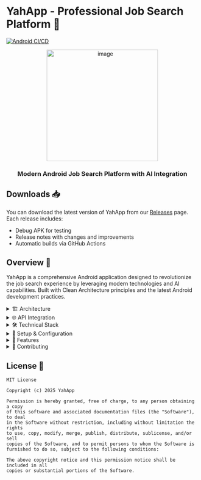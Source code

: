 # YahApp - Professional Job Search Platform 🚀

[![Android CI/CD](https://github.com/DGOSalazar/yahApp/actions/workflows/android.yml/badge.svg)](https://github.com/DGOSalazar/yahApp/actions/workflows/android.yml)

<div align="center">
  <img width="292" alt="image" src="https://github.com/user-attachments/assets/97af0d84-6a84-4e02-ae30-c6f01b9a574b" />

  <h3>Modern Android Job Search Platform with AI Integration</h3>
</div>

## Downloads 📥

You can download the latest version of YahApp from our [Releases](https://github.com/DGOSalazar/yahApp/releases) page. Each release includes:
- Debug APK for testing
- Release notes with changes and improvements
- Automatic builds via GitHub Actions

## Overview 📱

YahApp is a comprehensive Android application designed to revolutionize the job search experience by leveraging modern technologies and AI capabilities. Built with Clean Architecture principles and the latest Android development practices.

<details>
<summary>🏗️ Architecture</summary>

### Clean Architecture Implementation

```
com.cortech.yahapp/
├── core/                          # Core functionality shared across features
│   ├── data/                      # Data layer implementation
│   │   ├── api/                   # API interfaces for network calls
│   │   │   ├── auth/             # Authentication APIs
│   │   │   ├── chat/             # Chat & AI APIs
│   │   │   ├── jobs/             # Job-related APIs
│   │   │   └── profile/          # User profile APIs
│   │   ├── local/                # Local storage (SharedPreferences)
│   │   ├── model/                # Data models
│   │   └── repository/           # Repository implementations
│   ├── domain/                   # Business logic & use cases
│   │   ├── model/                # Domain models
│   │   ├── repository/           # Repository interfaces
│   │   └── usecase/             # Use cases for business logic
│   └── presentation/             # UI components & themes
└── features/                     # Feature modules
    ├── home/                     # Home feature (Chat, Jobs)
    ├── profile/                  # User profile management
    ├── register/                 # User registration
    └── splash/                   # App initialization
```

### Architecture Flow Diagram

```mermaid
graph TD
    UI[UI Layer] --> |User Actions| VM[ViewModels]
    VM --> |Execute| UC[Use Cases]
    UC --> |Abstract| R[Repositories]
    R --> |Concrete| RI[Repository Impl]
    RI --> |Remote| API[API Service]
    RI --> |Local| LS[Local Storage]
    API --> |Network| BE[Backend Services]
```
</details>

<details>
<summary>🌐 API Integration</summary>

### External Services

1. **User Authentication & Profile API**
   ```
   Base URL: https://hackaton-rails-api.duckdns.org:3000
   Endpoints:
   - GET /users/?name={user_name}
   - POST /users/
   ```

2. **Job Positions API**
   ```
   Base URL: https://api-ai-solution.vercel.app
   Endpoints:
   - GET /jobs/recommended
   - POST /jobs/position
   ```

3. **Google Gemini AI Integration**
   - CV Analysis
   - Job Recommendations
   - Natural Language Chat

</details>

<details>
<summary>🛠️ Technical Stack</summary>

### Core Technologies

- **UI Framework**: Jetpack Compose
- **Architecture**: MVVM + Clean Architecture
- **Dependency Injection**: Hilt
- **Networking**: Retrofit 2.9.0 + OkHttp 4.12.0
- **JSON Parsing**: Gson 2.10.1
- **Async Operations**: Kotlin Coroutines & Flow
- **Local Storage**: SharedPreferences
- **AI Integration**: Google Gemini

### Key Features

- Material 3 Design
- Dark/Light Theme Support
- PDF Processing
- Real-time Chat
- AI-powered Job Matching
- Profile Management
- Secure Authentication

</details>

<details>
<summary>🔧 Setup & Configuration</summary>

### Prerequisites

- Android Studio Hedgehog or later
- JDK 17
- Android SDK 34
- Kotlin 1.9.0

### Configuration

1. Clone the repository
   ```bash
   git clone https://github.com/yourusername/yahapp.git
   ```

2. Add your API keys in local.properties:
   ```properties
   GEMINI_API_KEY=your_api_key_here
   ```

3. Sync project with Gradle files

4. Run the app on an emulator or device

</details>

<details>
<summary>📱 Features</summary>

### Core Functionality

1. **Authentication**
   - User Registration
   - Profile Management
   - Role-based Access (HR/Employee)

2. **Job Search**
   - AI-powered Job Recommendations
   - CV Upload & Analysis
   - Position Matching

3. **HR Tools**
   - Job Position Creation
   - Candidate Search
   - CV Review

4. **Chat Interface**
   - Natural Language Interaction
   - Job-related Queries
   - CV Analysis Results

### Screenshots

[Screenshots will be added here]

</details>

<details>
<summary>👥 Contributing</summary>

We welcome contributions! Please follow these steps:

1. Fork the repository
2. Create a feature branch
3. Commit your changes
4. Push to the branch
5. Open a Pull Request

Please ensure your code follows our coding standards and includes appropriate tests.

</details>

## License 📄

```
MIT License

Copyright (c) 2025 YahApp

Permission is hereby granted, free of charge, to any person obtaining a copy
of this software and associated documentation files (the "Software"), to deal
in the Software without restriction, including without limitation the rights
to use, copy, modify, merge, publish, distribute, sublicense, and/or sell
copies of the Software, and to permit persons to whom the Software is
furnished to do so, subject to the following conditions:

The above copyright notice and this permission notice shall be included in all
copies or substantial portions of the Software.
```
